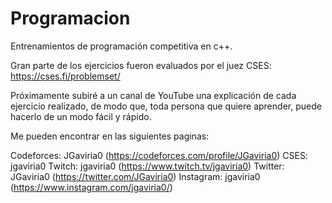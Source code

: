 # Programacion
Entrenamientos de programación competitiva en c++. 

Gran parte de los ejercicios fueron evaluados por el juez CSES:
https://cses.fi/problemset/

Próximamente subiré a un canal de YouTube una explicación de cada ejercicio realizado, de modo que, toda persona que quiere aprender, puede hacerlo de un modo fácil y rápido.

Me pueden encontrar en las siguientes paginas:

Codeforces: JGaviria0 (https://codeforces.com/profile/JGaviria0)
CSES: jgaviria0 
Twitch: jgaviria0 (https://www.twitch.tv/jgaviria0)
Twitter: JGaviria0 (https://twitter.com/JGaviria0)
Instagram: jgaviria0 (https://www.instagram.com/jgaviria0/)
